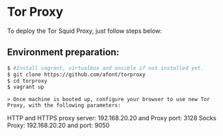  
# Tor Proxy 

To deploy the Tor Squid Proxy, just follow steps below:

## Environment preparation:
```sh
$ #Install vagrant, virtualbox and ansible if not installed yet.
$ git clone https://github.com/afont/torproxy
$ cd torproxy
$ vagrant up
```
```
> Once machine is booted up, configure your browser to use new Tor Proxy, with the following parameters:
```
HTTP and HTTPS proxy server: 192.168.20.20 and Proxy port: 3128
Socks Proxy: 192.168.20.20 and port: 9050
```
